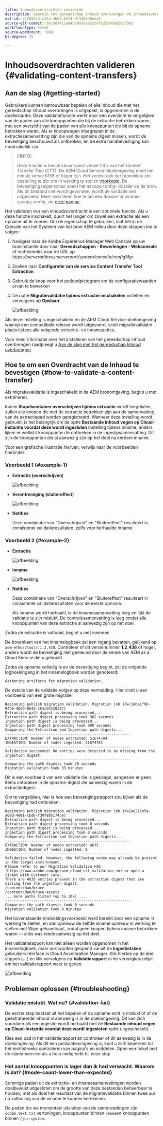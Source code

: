 ```yaml
---
title: Inhoudsoverdrachten valideren
description: Gebruik het gereedschap Inhoud overbrengen om inhoudsoverdrachten te valideren
exl-id: a12059c3-c15a-4b6d-b2f4-df128ed0eea5
source-git-commit: b6c9d7411e84b18926aa525efe25296002c2d3d2
workflow-type: tm+mt
source-wordcount: '890'
ht-degree: 1%

---
```


# Inhoudsoverdrachten valideren {#validating-content-transfers}

## Aan de slag {#getting-started}

Gebruikers kunnen betrouwbaar bepalen of alle inhoud die met het gereedschap Inhoud overbrengen is uitgepakt, is opgenomen in de doelinstantie. Deze validatiefunctie werkt door een overzicht te vergelijken van de paden van alle knooppunten die bij de extractie betrokken waren, met een overzicht van de paden van alle knooppunten die bij de opname betrokken waren. Als er knoopwegen inbegrepen in de extractiesamenvatting zijn die van de opname digest missen, wordt de bevestiging beschouwd als ontbroken, en de extra handbevestiging kan noodzakelijk zijn.

>[!INFO]
>
>Deze functie is beschikbaar vanaf versie 1.8.x van het Content Transfer Tool (CTT). De AEM Cloud Service-doelomgeving moet ten minste versie 6158 of hoger zijn. Het vereist ook het bronmilieu om opstelling te zijn om in werking te stellen [voorkopie](/help/journey-migration/content-transfer-tool/using-content-transfer-tool/handling-large-content-repositories.md#setting-up-pre-copy-step). De bevestigingseigenschap zoekt het azcopy.config- dossier op de bron. Als dit bestand niet wordt gevonden, wordt de validatie niet uitgevoerd. Meer over leren hoe te om een dossier te vormen azcopy.config, zie [deze pagina](/help/journey-migration/content-transfer-tool/using-content-transfer-tool/handling-large-content-repositories.md#configure-azcopy-config-file).

Het valideren van een inhoudsoverdracht is een optionele functie. Als u deze functie inschakelt, duurt het langer om zowel een extractie als een opname uit te voeren. Om de eigenschap te gebruiken, laat het in de Console van het Systeem van het bron AEM milieu door deze stappen toe te volgen:

1. Navigeer naar de Adobe Experience Manager Web Console op uw broninstantie door naar **Gereedschappen - Bewerkingen - Webconsole** of rechtstreeks naar de URL op *https://serveraddress:serverport/system/console/configMgr*
1. Zoeken naar **Configuratie van de service Content Transfer Tool Extraction**
1. Gebruik de knop voor het potloodpictogram om de configuratiewaarden ervan te bewerken
1. De optie **Migratievalidatie tijdens extractie inschakelen** instellen en vervolgens op **Opslaan**:

   ![afbeelding](/help/journey-migration/content-transfer-tool/assets/CTTvalidation1.png)

Als deze instelling is ingeschakeld en de AEM Cloud Service-doelomgeving waarop een compatibele release wordt uitgevoerd, vindt migratievalidatie plaats tijdens alle volgende extractie- en innameacties.

Voor meer informatie over het installeren van het gereedschap Inhoud overbrengen raadpleegt u [Aan de slag met het gereedschap Inhoud overbrengen](/help/journey-migration/content-transfer-tool/using-content-transfer-tool/getting-started-content-transfer-tool.md).

## Hoe te om een Overdracht van de Inhoud te bevestigen {#how-to-validate-a-content-transfer}

Als migratievalidatie is ingeschakeld in de AEM bronomgeving, begint u met extraheren.

Indien **Stapelcontainer overschrijven tijdens extractie** wordt toegelaten, zullen alle knopen die met de extractie betrokken zijn aan de samenvatting van de extractiepad worden geregistreerd. Wanneer deze instelling wordt gebruikt, is het belangrijk om de optie **Bestaande inhoud vegen op Cloud-instantie voordat deze wordt ingesloten** instelling tijdens inname, anders lijken er wellicht knooppunten te ontbreken in de ingeslipsamenvatting. Dit zijn de knooppunten die al aanwezig zijn op het doel na eerdere inname.

Voor een grafische illustratie hiervan, verwijs naar de voorbeelden hieronder:

### Voorbeeld 1 {#example-1}

* **Extractie (overschrijven)**

   ![afbeelding](/help/journey-migration/content-transfer-tool/assets-ctt/validation-01.png)

* **Verontreiniging (sluitereffect)**

   ![afbeelding](/help/journey-migration/content-transfer-tool/assets-ctt/validation-02.png)

* **Notities**

   Deze combinatie van &quot;Overschrijven&quot; en &quot;Sluitereffect&quot; resulteert in consistente validatieresultaten, zelfs voor herhaalde inname.

### Voorbeeld 2 {#example-2}

* **Extractie**

   ![afbeelding](/help/journey-migration/content-transfer-tool/assets-ctt/validation-03.png)

* **Inname**

   ![afbeelding](/help/journey-migration/content-transfer-tool/assets-ctt/validation-04.png)

* **Notities**

   Deze combinatie van &quot;Overschrijven&quot; en &quot;Sluitereffect&quot; resulteert in consistente validatieresultaten voor de eerste opname.

   Als inname wordt herhaald, is de innamesamenvatting leeg en lijkt de validatie te zijn mislukt. De controlesamenvatting is leeg omdat alle knooppunten van deze extractie al aanwezig zijn op het doel.

Zodra de extractie is voltooid, begint u met innemen.

De bovenkant van het innamelogboek zal een ingang bevatten, gelijkend op `aem-ethos/tools:1.2.438`. Controleer of dit versienummer **1.2.438** of hoger, anders wordt de bevestiging niet gesteund door de versie van AEM as a Cloud Service die u gebruikt.

Zodra de opname volledig is en de bevestiging begint, zal de volgende logboekingang in het innamelogboek worden genoteerd:

```
Gathering artifacts for migration validation...  
```

De details van de validatie volgen op deze vermelding. Hier vindt u een voorbeeld van een grote migratie:

```
Beginning publish migration validation. Migration job id=[3aba1f96-84b6-4bd0-8642-c61c0d528387]
Extraction path digest is being processed...
Extraction path digest processing took 982 seconds
Ingestion path digest is being processed...
Ingestion path digest processing took 999 seconds
Comparing the Extraction and Ingestion path digests...
----------------------------------------------------------
EXTRACTION: Number of nodes extracted: 51674784
INGESTION: Number of nodes ingested: 51674784
----------------------------------------------------------
Validation succeeded! No entries were detected to be missing from the ingestion digest.
----------------------------------------------------------
Comparing the path digests took 29 seconds
Migration validation took 33 minutes
```

Dit is een voorbeeld van een validatie die is geslaagd, aangezien er geen items ontbraken in de opname-digest die aanwezig waren in de extractiedigest.

Om te vergelijken, hier is hoe een bevestigingsrapport zou kijken als de bevestiging had ontbroken:

```
Beginning publish migration validation. Migration job id=[ac217e5a-a08d-4e81-cbd6-f39f88b174ce]
Extraction path digest is being processed...
Extraction path digest processing took 0 seconds
Ingestion path digest is being processed...
Ingestion path digest processing took 0 seconds
Comparing the Extraction and Ingestion path digests...
----------------------------------------------------------
EXTRACTION: Number of nodes extracted: 4635
INGESTION: Number of nodes ingested: 0
----------------------------------------------------------
Validation failed. However, the following nodes may already be present in the target environment.
Please refer to our Migration Validation FAQ (https://www.adobe.com/go/aem_cloud_ctt_validation_en) or open a ticket with Customer Care.
There are 4635 entries present in the extraction digest that are missing from the ingestion digest.
/content/dam/bruce
/content/dam/bruce-assets
... more paths listed (up to 10k) ...
----------------------------------------------------------
Comparing the path digests took 0 seconds
Migration validation took 0 minutes
```

Het bovenstaande mislukkingsvoorbeeld werd bereikt door een opname in werking te stellen, en dan opnieuw de zelfde inname opnieuw in werking te stellen met Wipe gehandicapt, zodat geen knopen tijdens inname betrokken waren — alles was reeds aanwezig op het doel.

Het validatierapport kan niet alleen worden opgenomen in het innamelogboek, maar ook worden geopend vanuit de **Ingestietaken** gebruikersinterface in Cloud Acceleration Manager. Klik hiertoe op de drie stippen (**...**) en klik vervolgens op **Validatierapport** in de vervolgkeuzelijst om het validatierapport weer te geven.


![afbeelding](/help/journey-migration/content-transfer-tool/assets-ctt/CTTvalidationreportnew.png)

## Problemen oplossen {#troubleshooting}

### Validatie mislukt. Wat nu? {#validation-fail}

De eerste stap bestaat uit het bepalen of de opname echt is mislukt of of de geëxtraheerde inhoud al aanwezig is in de doelomgeving. Dit kan zich voordoen als een ingestie wordt herhaald met de **Bestaande inhoud vegen op Cloud-instantie voordat deze wordt ingesloten** optie uitgeschakeld.

Kies een pad in het validatierapport en controleer of dit aanwezig is in de doelomgeving. Als dit een publicatieomgeving is, kunt u zich beperken tot het rechtstreeks controleren van pagina&#39;s en middelen. Open een ticket met de klantenservice als u hulp nodig hebt bij deze stap.

### Het aantal knooppunten is lager dan ik had verwacht. Waarom is dat? {#node-count-lower-than-expected}

Sommige paden uit de extractie- en innamesamenvattingen worden doelbewust uitgesloten om de grootte van deze bestanden beheerbaar te houden, met als doel het resultaat van de migratievalidatie binnen twee uur na voltooiing van de inname te kunnen berekenen.

De paden die we momenteel uitsluiten van de samenvattingen zijn: `cqdam.text.txt` vertoningen, knooppunten binnen `/home`en knooppunten binnen `/jcr:system`.
